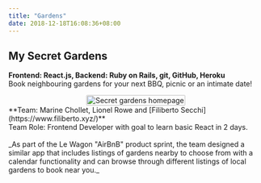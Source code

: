 ```yaml
---
title: "Gardens"
date: 2018-12-18T16:08:36+08:00
---
```


## My Secret Gardens
**Frontend: React.js, Backend: Ruby on Rails, git, GitHub, Heroku**
<br>
Book neighbouring gardens for your next BBQ, picnic or an intimate date!
<div style="display: flex; justify-content: center;">
  <a href="https://my-secret-gardens.herokuapp.com/">
  <img src="/images/sghome.png" alt="Secret gardens homepage" style="border-radius: 2px; width: 100%; height: 100%;">
  </a>
</div>
**Team: Marine Chollet, Lionel Rowe and [Filiberto Secchi](https://www.filiberto.xyz/)**
<br>
Team Role: Frontend Developer with goal to learn basic React in 2 days.
<br>
<br>
_As part of the Le Wagon "AirBnB" product sprint, the team designed a similar app that includes listings of gardens nearby to choose from with a calendar functionality and can browse through different listings of local gardens to book near you._
<br>
